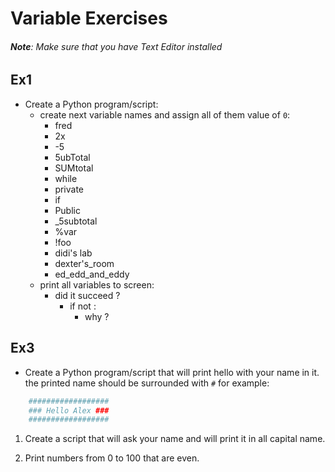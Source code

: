 # Variable Exercises

###### **Note**: Make sure that you have Text Editor installed

## Ex1
- Create a Python program/script:
  - create next variable names and assign all of them value of `0`:
    - fred
    - 2x
    - -5
    - 5ubTotal
    - SUMtotal
    - while
    - private
    - if
    - Public
    - _5subtotal
    - %var
    - !foo
    - didi's lab
    - dexter's_room
    - ed_edd_and_eddy
  - print all variables to screen:
    - did it succeed ?
      - if not :
        - why ?

## Ex3
- Create a Python program/script that will print hello with your name in it. the printed name should be surrounded with `#`
for example:

```py
    ##################
    ### Hello Alex ###
    ##################
```



1. Create a script that will ask your name and will print it in all capital name.

2. Print numbers from 0 to 100 that are even.